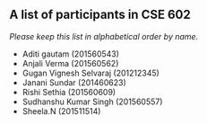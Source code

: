 A list of participants in CSE 602
---------------------------------

*Please keep this list in alphabetical order by name.*
* Aditi gautam (201560543)
* Anjali Verma (201560562)
* Gugan Vignesh Selvaraj (201212345)
* Janani Sundar (201460623)
* Rishi Sethia (201560609)
* Sudhanshu Kumar Singh (201560557)
* Sheela.N (201511514)
